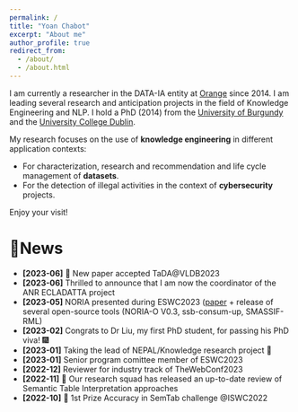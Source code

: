 ```yaml
---
permalink: /
title: "Yoan Chabot"
excerpt: "About me"
author_profile: true
redirect_from: 
  - /about/
  - /about.html
---
```


I am currently a researcher in the DATA-IA entity at [Orange](https://hellofuture.orange.com/) since 2014. 
I am leading several research and anticipation projects in the field of Knowledge Engineering and NLP.
I hold a PhD (2014) from the [University of Burgundy](http://www.ubfc.fr/) and the [University College Dublin](https://www.ucd.ie/).

My research focuses on the use of **knowledge engineering** in different application contexts:
* For characterization, research and recommendation and life cycle management of **datasets**.
* For the detection of illegal activities in the context of **cybersecurity** projects.

Enjoy your visit!

# 🚀News
* **[2023-06]** 📄 New paper accepted TaDA@VLDB2023
* **[2023-06]** Thrilled to announce that I am now the coordinator of the ANR ECLADATTA project
* **[2023-05]** NORIA presented during ESWC2023 ([paper](./publications/html#eswc_2023_a) + release of several open-source tools (NORIA-O V0.3, ssb-consum-up, SMASSIF-RML)
* **[2023-02]** Congrats to Dr Liu, my first PhD student, for passing his PhD viva! 🎆
* **[2023-01]** Taking the lead of NEPAL/Knowledge research project 🧙
* **[2023-01]** Senior program comittee member of ESWC2023
* **[2022-12]** Reviewer for industry track of TheWebConf2023
* **[2022-11]** 📕 Our research squad has released an up-to-date review of Semantic Table Interpretation approaches
* **[2022-10]** 🥇 1st Prize Accuracy in SemTab challenge @ISWC2022